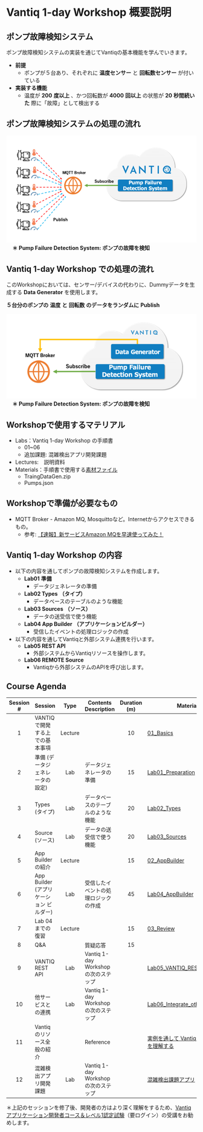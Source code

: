 # Vantiq 1-day Workshop 概要説明

## ポンプ故障検知システム

ポンプ故障検知システムの実装を通じてVantiqの基本機能を学んでいきます。
* __前提__
  * ポンプが５台あり、それぞれに __温度センサー__ と  __回転数センサー__ が付いている
* __実装する機能__
  * 温度が __200__  __度以上__ 、かつ回転数が __4000__  __回以上__ の状態が __20__  __秒間続いた__ 際に「故障」として検出する

## ポンプ故障検知システムの処理の流れ

![ポンプ故障検知システムの処理の流れ](../../imgs/readme/slide3.png)   
&nbsp;&nbsp;&nbsp; **＊ Pump Failure Detection System: ポンプの故障を検知**

## Vantiq 1-day Workshop での処理の流れ
このWorkshopにおいては、センサー/デバイスの代わりに、Dummyデータを生成する **Data Generator** を使用します。

__５台分のポンプの__  __温度__   __と__   __回転数__  __のデータをランダムに__  __Publish__

![Vantiq 1-day Workshop での処理の流れ](../../imgs/readme/slide4.png)  
&nbsp;&nbsp;&nbsp; **＊ Pump Failure Detection System: ポンプの故障を検知**

## Workshopで使用するマテリアル

* Labs：Vantiq 1-day Workshop の手順書
  * 01~06
  * 追加課題: 混雑検出アプリ開発課題
* Lectures:　説明資料
* Materials：手順書で使用する[素材ファイル](../../conf)
  * TraingDataGen\.zip
  * Pumps\.json

## Workshopで準備が必要なもの

* MQTT Broker - Amazon MQ, Mosquittoなど。Internetからアクセスできるもの。
  - 参考: [【速報】新サービスAmazon MQを早速使ってみた！](https://dev.classmethod.jp/articles/re-invent-2017-amazon-mq-first-impression/)

## Vantiq 1-day Workshop の内容

* 以下の内容を通してポンプの故障検知システムを作成します。
  * __Lab01__  __準備__
    * データジェネレータの準備
  * __Lab02 Types__  __（タイプ）__
    * データベースのテーブルのような機能
  * __Lab03 Sources__  __（ソース）__
    * データの送受信で使う機能
  * __Lab04 App Builder__  __（アプリケーションビルダー）__
    * 受信したイベントの処理ロジックの作成
* 以下の内容を通してVantiqと外部システム連携を行います。
  * __Lab05 REST API__
    * 外部システムからVantiqリソースを操作します。
  * __Lab06 REMOTE Source__
    * Vantiqから外部システムのAPIを呼び出します。


## Course Agenda

|Session #|Session      | Type  |Contents Description       |Duration (m)|Material                          |
|:-----:|--------------|:------:|---------------------------|:-:|--------------------------------------------|
|1| VANTIQ で開発する上での基本事項| Lecture||10|[01_Basics](1-01_Basics.md) |
|2| 準備 (データジェネレータの設定)|Lab|データジェネレータの準備 |15|[Lab01_Preparation](2-Lab01_Preparation.md)|
|3| Types (タイプ)|Lab|データベースのテーブルのような機能|20|[Lab02_Types](3-Lab02_Types.md)|
|4|Source (ソース)|Lab|データの送受信で使う機能|20|[Lab03_Sources](4-Lab03_Sources.md)|
|5| App Builder の紹介| Lecture|  |15| [02_AppBuilder](5-02_AppBuilder.md)|
|6|App Builder (アプリケーション ビルダー)|Lab|受信したイベントの処理ロジックの作成|45|[Lab04_AppBuilder](6-Lab04_AppBuilder.md)|
|7| Lab 04 までの復習| Lecture| |15| [03_Review](7-03_Review.md)|
|8|Q&A||質疑応答|15||
|9|VANTIQ REST API|Lab|Vantiq 1-day Workshop の次のステップ| |[Lab05_VANTIQ_REST_API](a08-Lab05_VANTIQ_REST_API.md)|
|10| 他サービスとの連携|Lab|Vantiq 1-day Workshop の次のステップ| |[Lab06_Integrate_other_services](a09-Lab06_Integrate_other_services.md)|
|11| Vantiqのリソース全般の紹介||Reference||[実例を通して Vantiq のリソースを理解する](./vantiq-apps-development/1-day-workshop/docs/jp/Vantiq_resources_introduction.md)|
|12| 混雑検出アプリ開発課題|Lab|Vantiq 1-day Workshop の次のステップ| |[混雑検出課題アプリ](a10-dev01_detect_congestion_app.md)|


＊上記のセッションを修了後、開発者の方はより深く理解をするため、[Vantiq アプリケーション開発者コース＆レベル1認定試験](https://community.vantiq.com/courses/vantiq%e3%82%a2%e3%83%97%e3%83%aa%e3%82%b1%e3%83%bc%e3%82%b7%e3%83%a7%e3%83%b3%e9%96%8b%e7%99%ba%e3%82%b3%e3%83%bc%e3%82%b9%ef%bc%86%e3%83%ac%e3%83%99%e3%83%ab1%e8%aa%8d%e5%ae%9a%e8%a9%a6%e9%a8%93v1-2/)（要ログイン）の受講をお勧めします。
